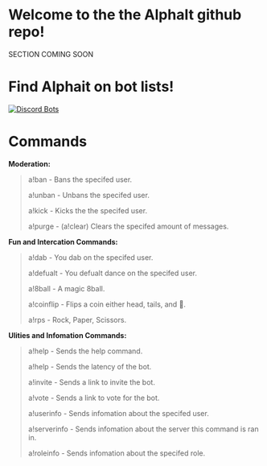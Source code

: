 # Welcome to the the AlphaIt github repo!
SECTION COMING SOON

# Find Alphait on bot lists!
[![Discord Bots](https://discordbots.org/api/widget/493973379515416577.svg)](https://discordbots.org/bot/493973379515416577)

# Commands

**Moderation:**

> a!ban - Bans the specifed user.
>
> a!unban - Unbans the specifed user.
>
> a!kick - Kicks the the specifed user.
>
> a!purge - (a!clear) Clears the specifed amount of messages.

**Fun and Intercation Commands:**

> a!dab - You dab on the specifed user.
>
> a!defualt - You defualt dance on the specifed user.
>
> a!8ball - A magic 8ball.
>
> a!coinflip - Flips a coin either head, tails, and 👀.
>
> a!rps - Rock, Paper, Scissors.

**Ulities and Infomation Commands:**

> a!help - Sends the help command.
>
> a!help - Sends the latency of the bot.
>
> a!invite - Sends a link to invite the bot.
>
> a!vote - Sends a link to vote for the bot.
>
> a!userinfo - Sends infomation about the specifed user.
>
> a!serverinfo - Sends infomation about the server this command is ran in.
>
> a!roleinfo - Sends infomation about the specifed role.

